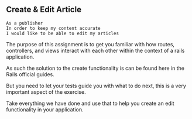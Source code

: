 ## Create & Edit Article
```
As a publisher
In order to keep my content accurate
I would like to be able to edit my articles
```

The purpose of this assignment is to get you familiar with how routes, controllers, and views interact with each other within the context of a rails application.

As such the solution to the create functionality is can be found here in the Rails official guides.

But you need to let your tests guide you with what to do next, this is a very important aspect of the exercise.

Take everything we have done and use that to help you create an edit functionality in your application.